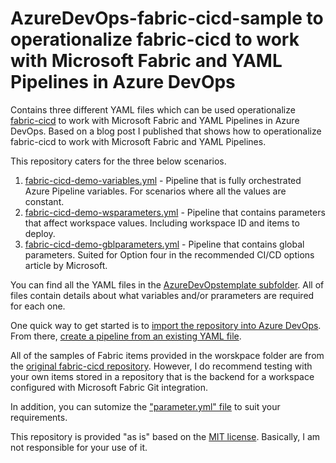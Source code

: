 # AzureDevOps-fabric-cicd-sample to operationalize fabric-cicd to work with Microsoft Fabric and YAML Pipelines in Azure DevOps

Contains three different YAML files which can be used operationalize [fabric-cicd](https://github.com/microsoft/fabric-cicd) to work with Microsoft Fabric and YAML Pipelines in Azure DevOps. Based on a blog post I published that shows how to operationalize fabric-cicd to work with Microsoft Fabric and YAML Pipelines.

This repository caters for the three below scenarios.

1. [fabric-cicd-demo-variables.yml](/AzureDevOpstemplates/fabric-cicd-demo-variables.yml) - Pipeline that is fully orchestrated Azure Pipeline variables. For scenarios where all the values are constant.
2. [fabric-cicd-demo-wsparameters.yml](/AzureDevOpstemplates/fabric-cicd-demo-wsparameters.yml) - Pipeline that contains parameters that affect workspace values. Including workspace ID and items to deploy.
3. [fabric-cicd-demo-gblparameters.yml](/AzureDevOpstemplates/fabric-cicd-demo-gblparameters.yml) - Pipeline that contains global parameters. Suited for Option four in the recommended CI/CD options article by Microsoft.

You can find all the YAML files in the [AzureDevOpstemplate subfolder](/AzureDevOpstemplates). All of files contain details about what variables and/or prarameters are required for each one.

One quick way to get started is to [import the repository into Azure DevOps](https://learn.microsoft.com/en-us/azure/devops/repos/git/import-git-repository?view=azure-devops&WT.mc_id=DP-MVP-5004032%3Fview%3Dazure-devops). From there, [create a pipeline from an existing YAML file](https://xeladu.medium.com/how-to-create-a-pipeline-from-an-existing-yaml-file-in-azure-devops-4c41e74fde2b).

All of the samples of Fabric items provided in the worskpace folder are from the [original fabric-cicd repository](https://github.com/microsoft/fabric-cicd). However, I do recommend testing with your own items stored in a repository that is the backend for a workspace configured with Microsoft Fabric Git integration.

In addition, you can sutomize the ["parameter.yml" file](/workspace/parameter.yml) to suit your requirements.

This repository is provided "as is" based on the [MIT license](https://opensource.org/licenses/MIT). Basically, I am not responsible for your use of it.
